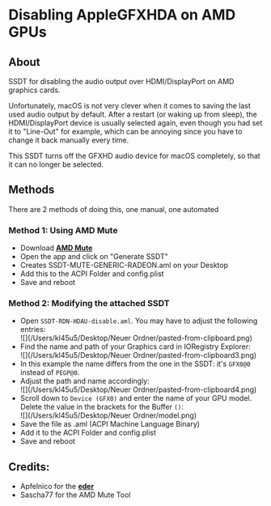 # Disabling AppleGFXHDA on AMD GPUs

## About
SSDT for disabling the audio output over HDMI/DisplayPort on AMD graphics cards.

Unfortunately, macOS is not very clever when it comes to saving the last used audio output by default. After a restart (or waking up from sleep), the HDMI/DisplayPort device is usually selected again, even though you had set it to "Line-Out" for example, which can be annoying since you have to change it back manually every time.

This SSDT turns off the GFXHD audio device for macOS completely, so that it can no longer be selected.

## Methods
There are 2 methods of doing this, one manual, one automated

### Method 1: Using AMD Mute
- Download [**AMD Mute**](https://www.hackintosh-forum.de/forum/thread/55146-amd-mute-ssdt-zur-deaktivierung-von-gfx-hdmi-audio-erstellen/#post724320)
- Open the app and click on "Generate SSDT"
- Creates SSDT-MUTE-GENERIC-RADEON.aml on your Desktop
- Add this to the ACPI Folder and config.plist
- Save and reboot

### Method 2: Modifying the attached SSDT
- Open `SSDT-RDN-HDAU-disable.aml`. You may have to adjust the following entries:</br>
	![](/Users/kl45u5/Desktop/Neuer Ordner/pasted-from-clipboard.png)
- Find the name and path of your Graphics card in IORegistry Explorer:</br>
	![](/Users/kl45u5/Desktop/Neuer Ordner/pasted-from-clipboard3.png)
- In this example the name differs from the one in the SSDT: it's `GFX0@0` instead of `PEGP@0`.
- Adjust the path and name accordingly:</br>
	![](/Users/kl45u5/Desktop/Neuer Ordner/pasted-from-clipboard4.png)
- Scroll down to `Device (GFX0)` and enter the name of your GPU model. Delete the value in the brackets for the Buffer `()`:</br>
	![](/Users/kl45u5/Desktop/Neuer Ordner/model.png)
- Save the file as .aml (ACPI Machine Language Binary)
- Add it to the ACPI Folder and config.plist
- Save and reboot

## Credits:
- Apfelnico for the [**eder**](https://www.hackintosh-forum.de/forum/thread/55014-hdmi-audio-mittels-ssdt-entfernen-radeon-vii/?postID=721986#post721986)
- Sascha77 for the AMD Mute Tool